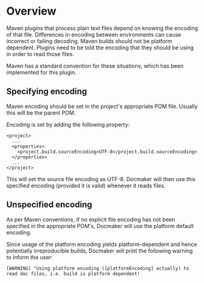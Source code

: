 # Overview

Maven plugins that process plain text files depend on knowing the encoding of that file. Differences in encoding between environments can cause incorrect or failing decoding. Maven builds should not be platform dependent. Plugins need to be told the encoding that they should be using in order to read those files.

Maven has a standard convention for these situations, which has been implemented for this plugin.
	
## Specifying encoding

Maven encoding should be set in the project's appropriate POM file. Usually this will be the parent POM.

Encoding is set by adding the following property:

    <project>
      ...
      <properties>
    	<project.build.sourceEncoding>UTF-8</project.build.sourceEncoding>
      </properties>
      ...
    </project>

This will set the source file encoding as UTF-8. Docmaker will then use this specified encoding (provided it is valid) whenever it reads files.

## Unspecified encoding

As per Maven conventions, if no explicit file encoding has not been specified in the appropriate POM's, Docmaker will use the platform default encoding.

Since usage of the platform encoding yields platform-dependent and hence potentially irreproducible builds, Docmaker will print the following warning to inform the user:

    [WARNING] "Using platform encoding ([platformEncoding] actually) to read doc files, i.e. build is platform dependent!